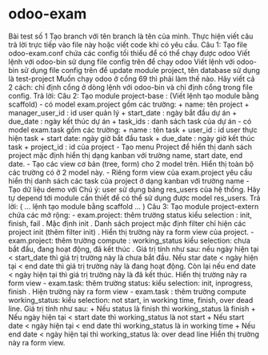 # odoo-exam
Bài test số 1  Tạo branch với tên branch là tên của mình. Thực hiện viết câu trả lời trực tiếp vào file này hoặc viết code khi có yêu cầu.  Câu 1: Tạo file odoo-exam.conf chứa các config tối thiểu để có thể chạy được odoo Viết lệnh với odoo-bin sử dụng file config trên để chạy odoo Viết lệnh với odoo-bin sử dụng file config trên để update module project, tên database sử dụng là test-project Muốn chạy odoo ở cổng 69 thì phải làm thế nào. Hãy viết cả 2 cách: chỉ định cổng ở dòng lệnh với odoo-bin và chỉ định cổng trong file config.  Trả lời:   Câu 2: Tạo module project-base : (Viết lệnh tạo module bằng scaffold) - có model exam.project gồm các trường: + name: tên project + manager_user_id : id user quản lý + start_date : ngày bắt đầu dự án + due_date : ngày kết thúc dự án + task_ids : danh sách task của dự án - có model exam.task gồm các trường: + name : tên task + user_id : id user thực hiện task + start date: ngày giờ bắt đầu task + due_date : ngày giờ kết thúc task + project_id : id của project - Tạo menu Project để hiển thị danh sách project mặc định hiển thị dạng kanban với trường name, start date, end date. - Tạo các view cơ bản (tree, form) cho 2 model trên. Hiển thị toàn bộ các trường có ở 2 model này. - Riêng form view của exam.project yêu cầu hiển thị danh sách các task của project ở dạng kanban với trường name - Tạo dữ liệu demo với  Chú ý: user sử dụng bảng res_users của hệ thống. Hãy tự depend tới module cần thiết để có thể sử dụng được model res_users.  Trả lời: ( ... lệnh tạo module bằng scaffold ... )  Câu 3: Tạo module project-extern chứa các mở rộng: - exam.project: thêm trường status kiểu selection : init, finish, fail . Mặc định init . Danh sách project mặc định filter chỉ hiện các project init (thêm filter init) . Hiển thị trường này ra form view của project. - exam.project: thêm trường compute : working_status kiểu selection: chưa bắt đầu, đang hoạt động, đã kết thúc . Giá trị tính như sau: nếu ngày hiện tại &lt; start_date thì giá trị trường này là chưa bắt đầu. Nếu star date &lt; ngày hiện tại &lt; end date thì giá trị trường này là đang hoạt động. Còn lại nếu end date &lt; ngày hiện tại thì giá trị trường này là đã kết thúc. Hiển thị trường này ra form view - exam.task: thêm trường status: kiểu selection: init, inprogress, finish . Hiện trường này ra form view - exam.task : thêm trường compute working_status: kiểu selection: not start, in working time, finish, over dead line. Giá trị tính như sau: + Nếu status là finish thì working_status là finish + Nếu ngày hiện tại &lt; start date thì working_status là not start + Nếu start date &lt; ngày hiện tại &lt; end date thì working_status là in working time + Nếu end date &lt; ngày hiện tại thì working_status là: over dead line Hiển thị trường này ra form view.
